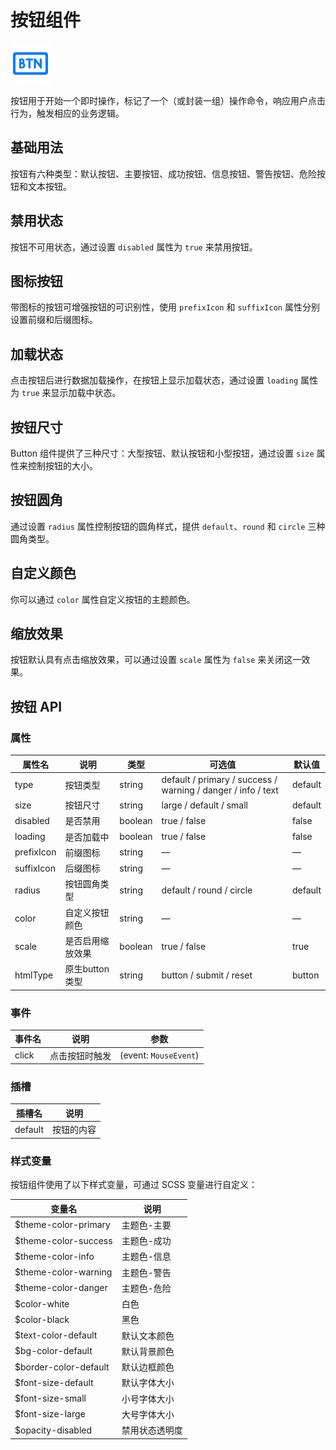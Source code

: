 # 按钮组件

![按钮组件](/components/button.png)

按钮用于开始一个即时操作，标记了一个（或封装一组）操作命令，响应用户点击行为，触发相应的业务逻辑。

## 基础用法

按钮有六种类型：默认按钮、主要按钮、成功按钮、信息按钮、警告按钮、危险按钮和文本按钮。

<demo component-name="button" examples="basic"></demo>

## 禁用状态

按钮不可用状态，通过设置 `disabled` 属性为 `true` 来禁用按钮。

<demo component-name="button" examples="disabled"></demo>

## 图标按钮

带图标的按钮可增强按钮的可识别性，使用 `prefixIcon` 和 `suffixIcon` 属性分别设置前缀和后缀图标。

<demo component-name="button" examples="icon"></demo>

## 加载状态

点击按钮后进行数据加载操作，在按钮上显示加载状态，通过设置 `loading` 属性为 `true` 来显示加载中状态。

<demo component-name="button" examples="loading"></demo>

## 按钮尺寸

Button 组件提供了三种尺寸：大型按钮、默认按钮和小型按钮，通过设置 `size` 属性来控制按钮的大小。

<demo component-name="button" examples="size"></demo>

## 按钮圆角

通过设置 `radius` 属性控制按钮的圆角样式，提供 `default`、`round` 和 `circle` 三种圆角类型。

<demo component-name="button" examples="radius"></demo>

## 自定义颜色

你可以通过 `color` 属性自定义按钮的主题颜色。

<demo component-name="button" examples="color"></demo>

## 缩放效果

按钮默认具有点击缩放效果，可以通过设置 `scale` 属性为 `false` 来关闭这一效果。

<demo component-name="button" examples="scale"></demo>

## 按钮 API

### 属性

| 属性名     | 说明             | 类型    | 可选值                                                       | 默认值  |
| ---------- | ---------------- | ------- | ------------------------------------------------------------ | ------- |
| type       | 按钮类型         | string  | default / primary / success / warning / danger / info / text | default |
| size       | 按钮尺寸         | string  | large / default / small                                      | default |
| disabled   | 是否禁用         | boolean | true / false                                                 | false   |
| loading    | 是否加载中       | boolean | true / false                                                 | false   |
| prefixIcon | 前缀图标         | string  | —                                                            | —       |
| suffixIcon | 后缀图标         | string  | —                                                            | —       |
| radius     | 按钮圆角类型     | string  | default / round / circle                                     | default |
| color      | 自定义按钮颜色   | string  | —                                                            | —       |
| scale      | 是否启用缩放效果 | boolean | true / false                                                 | true    |
| htmlType   | 原生button类型   | string  | button / submit / reset                                      | button  |

### 事件

| 事件名 | 说明           | 参数                |
| ------ | -------------- | ------------------- |
| click  | 点击按钮时触发 | (event: `MouseEvent`) |

### 插槽

| 插槽名  | 说明       |
| ------- | ---------- |
| default | 按钮的内容 |

### 样式变量

按钮组件使用了以下样式变量，可通过 SCSS 变量进行自定义：

| 变量名                | 说明         |
| --------------------- | ------------ |
| $theme-color-primary  | 主题色-主要  |
| $theme-color-success  | 主题色-成功  |
| $theme-color-info     | 主题色-信息  |
| $theme-color-warning  | 主题色-警告  |
| $theme-color-danger   | 主题色-危险  |
| $color-white          | 白色         |
| $color-black          | 黑色         |
| $text-color-default   | 默认文本颜色 |
| $bg-color-default     | 默认背景颜色 |
| $border-color-default | 默认边框颜色 |
| $font-size-default    | 默认字体大小 |
| $font-size-small      | 小号字体大小 |
| $font-size-large      | 大号字体大小 |
| $opacity-disabled     | 禁用状态透明度 |
